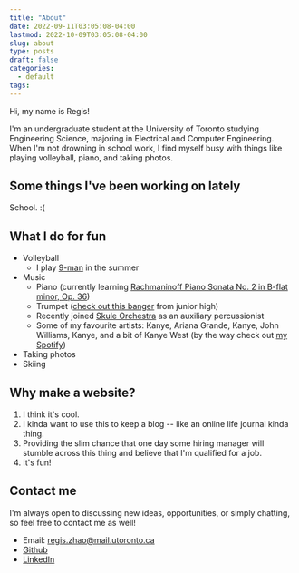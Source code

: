 ```yaml
---
title: "About"
date: 2022-09-11T03:05:08-04:00
lastmod: 2022-10-09T03:05:08-04:00
slug: about
type: posts
draft: false
categories:
  - default
tags:
---
```


Hi, my name is Regis!

I'm an undergraduate student at the University of Toronto studying Engineering Science, majoring in Electrical and Computer Engineering. When I'm not drowning in school work, I find myself busy with things like playing volleyball, piano, and taking photos.

## Some things I've been working on lately
School. :(

## What I do for fun
- Volleyball
    - I play [9-man](https://en.wikipedia.org/wiki/9-man) in the summer
- Music
    - Piano (currently learning [Rachmaninoff Piano Sonata No. 2 in B-flat minor, Op. 36](https://www.youtube.com/watch?v=TsafFhTMrVM))
    - Trumpet ([check out this banger](https://youtu.be/kRBKNkRKHQg) from junior high)
    - Recently joined [Skule Orchestra](https://orchestra07.wixsite.com/skuleorchestra) as an auxiliary percussionist
    - Some of my favourite artists: Kanye, Ariana Grande, Kanye, John Williams, Kanye, and a bit of Kanye West (by the way check out [my Spotify](https://open.spotify.com/user/22qvsgfq5pto4ui7oxnt64r2a?si=5f4bbe7a229146e5))
- Taking photos
- Skiing

## Why make a website?
1. I think it's cool.
2. I kinda want to use this to keep a blog -- like an online life journal kinda thing.
3. Providing the slim chance that one day some hiring manager will stumble across this thing and believe that I'm qualified for a job.
4. It's fun!

## Contact me
I'm always open to discussing new ideas, opportunities, or simply chatting, so feel free to contact me as well!
- Email: [regis.zhao@mail.utoronto.ca](mailto:regis.zhao@mail.utoronto.ca)
- [Github](https://github.com/regiszhao)
- [LinkedIn](https://www.linkedin.com/in/regis-zhao/)